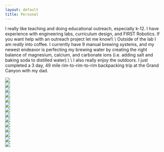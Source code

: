 ```yaml
---
layout: default
title: Personal
---
```


I really like teaching and doing educational outreach, especially k-12. I have experience 
with engineering labs, curriculum design, and FIRST Robotics.
If you want help with an outreach project let me know!\\
\\
Outside of the lab I am *really* into coffee. I currently have 9 manual
brewing systems, and my newest endeavor is perfecting my brewing water
by creating the right balance of magnesium, calcium, and carbonate ions (i.e. 
adding salt and baking soda to distilled water).\\
\\
I also really enjoy the outdoors. I just completed a 3 day, 49 mile rim-to-rim-to-rim
backpacking trip at the Grand Canyon with my dad.


<div id="gc-slideshow">
	<div>
		<img src="img/GC/00.jpg">
	</div>
	<div>
		<img src="img/GC/01.jpg">
	</div>
	<div>
		<img src="img/GC/02.jpg">
	</div>
	<div>
		<img src="img/GC/03.jpg">
	</div>
	<div>
		<img src="img/GC/04.jpg">
	</div>
	<div>
		<img src="img/GC/05.jpg">
	</div>
	<div>
		<img src="img/GC/06.jpg">
	</div>
	<div>
		<img src="img/GC/07.jpg">
	</div>
	<div>
		<img src="img/GC/08.jpg">
	</div>
	<div>
		<img src="img/GC/09.jpg">
	</div>
	<div>
		<img src="img/GC/10.jpg">
	</div>
	<div>
		<img src="img/GC/11.jpg">
	</div>
	<div>
		<img src="img/GC/12.jpg">
	</div>
	<div>
		<img src="img/GC/13.jpg">
	</div>
</div>
